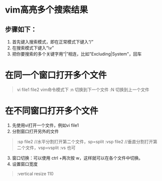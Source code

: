 # vim高亮多个搜索结果

## 步骤如下：
1. 首先键入搜索模式，即在正常模式下键入“/”
2. 在搜索模式下键入“\v”  
3. 把你要搜索的多个关键字用“|”相连，比如"Excluding|System"，回车  

# 在同一个窗口打开多个文件
> vi file1 file2
vim命令模式下
:n 切换到下一个文件
:N 切换到上一个文件

# 在不同窗口打开多个文件

1. 先使用vi打开一个文件，例如vi file1
2. 分割窗口打开另外的文件
> :sp file2 //水平分割打开第二个文件，sp=split
:vsp file2 //垂直分割打开第二个文件，vsp=vsplit
:vs 也可

3. 窗口切换：可以使用 ctrl +两次按 w，这样就可以在各个文件中切换。
4. 设置窗口宽度
> :vertical resize 110   
